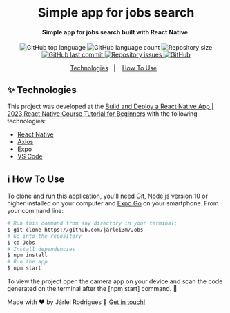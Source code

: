 <h1 align="center">
    Simple app for jobs search
    <br>
    
</h1>

<h4 align="center">
  Simple app for jobs search built with React Native.
</h4>

<p align="center">

  <img alt="GitHub top language" src="https://img.shields.io/github/languages/top/Jarlei3m/Jobs?style=plastic">

  <img alt="GitHub language count" src="https://img.shields.io/github/languages/count/Jarlei3m/Jobs?style=plastic">

  <img alt="Repository size" src="https://img.shields.io/github/repo-size/jarlei3m/Jobs?style=plastic">
  <a href="https://github.com/jarlei3m/Jobs/commits/master">
    <img alt="GitHub last commit" src="https://img.shields.io/github/last-commit/jarlei3m/Jobs?style=plastic">
  </a>

  <a href="https://github.com/jarlei3m/Jobs/issues">
    <img alt="Repository issues" src="https://img.shields.io/github/issues/jarlei3m/Jobs?style=plastic">
  </a>
  
  <a href="https://github.com/Jarlei3m/Jobs/blob/master/LICENSE">
    <img alt="GitHub" src="https://img.shields.io/github/license/jarlei3m/Jobs?style=plastic">
  </a>
</p>

<p align="center">
  <a href="#sparkles-technologies">Technologies</a>&nbsp;&nbsp;&nbsp;|&nbsp;&nbsp;&nbsp;
  <a href="#information_source-how-to-use">How To Use</a>&nbsp;&nbsp;&nbsp;
</p>

## :sparkles: Technologies

This project was developed at the [Build and Deploy a React Native App | 2023 React Native Course Tutorial for Beginners](https://www.youtube.com/watch?v=mJ3bGvy0WAY) with the following technologies:

-  [React Native](https://reactnative.dev)
-  [Axios](https://github.com/axios/axios)
-  [Expo](https://expo.dev)
-  [VS Code](https://code.visualstudio.com/)

## :information_source: How To Use

To clone and run this application, you'll need [Git](https://git-scm.com), [Node.js](https://nodejs.org/en) version 10 or higher installed on your computer and [Expo Go](https://expo.dev/client) on your smartphone. From your command line:

```bash
# Run this command from any directory in your terminal:
$ git clone https://github.com/jarlei3m/Jobs
# Go into the repository
$ cd Jobs
# Install dependencies
$ npm install 
# Run the app
$ npm start
```

To view the project open the camera app on your device and scan the code generated on the terminal after the [npm start] command. 🚀

Made with ♥ by Járlei Rodrigues :wave: [Get in touch!](https://www.linkedin.com/in/jarleirodrigues/)


